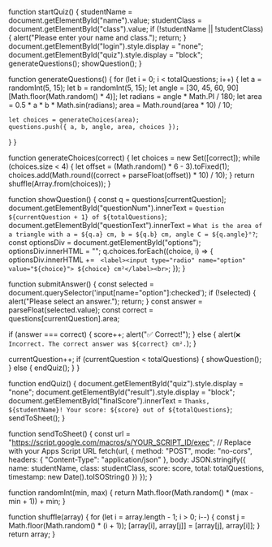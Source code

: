 function startQuiz() {
  studentName = document.getElementById("name").value;
  studentClass = document.getElementById("class").value;
  if (!studentName || !studentClass) {
    alert("Please enter your name and class.");
    return;
  }
  document.getElementById("login").style.display = "none";
  document.getElementById("quiz").style.display = "block";
  generateQuestions();
  showQuestion();
}

function generateQuestions() {
  for (let i = 0; i < totalQuestions; i++) {
    let a = randomInt(5, 15);
    let b = randomInt(5, 15);
    let angle = [30, 45, 60, 90][Math.floor(Math.random() * 4)];
    let radians = angle * Math.PI / 180;
    let area = 0.5 * a * b * Math.sin(radians);
    area = Math.round(area * 10) / 10;

    let choices = generateChoices(area);
    questions.push({ a, b, angle, area, choices });
  }
}

function generateChoices(correct) {
  let choices = new Set([correct]);
  while (choices.size < 4) {
    let offset = (Math.random() * 6 - 3).toFixed(1);
    choices.add(Math.round((correct + parseFloat(offset)) * 10) / 10);
  }
  return shuffle(Array.from(choices));
}

function showQuestion() {
  const q = questions[currentQuestion];
  document.getElementById("questionNum").innerText = `Question ${currentQuestion + 1} of ${totalQuestions}`;
  document.getElementById("questionText").innerText = 
    `What is the area of a triangle with a = ${q.a} cm, b = ${q.b} cm, angle C = ${q.angle}°?`;
  const optionsDiv = document.getElementById("options");
  optionsDiv.innerHTML = "";
  q.choices.forEach((choice, i) => {
    optionsDiv.innerHTML += `
      <label><input type="radio" name="option" value="${choice}"> ${choice} cm²</label><br>`;
  });
}

function submitAnswer() {
  const selected = document.querySelector('input[name="option"]:checked');
  if (!selected) {
    alert("Please select an answer.");
    return;
  }
  const answer = parseFloat(selected.value);
  const correct = questions[currentQuestion].area;

  if (answer === correct) {
    score++;
    alert("✅ Correct!");
  } else {
    alert(`❌ Incorrect. The correct answer was ${correct} cm².`);
  }

  currentQuestion++;
  if (currentQuestion < totalQuestions) {
    showQuestion();
  } else {
    endQuiz();
  }
}

function endQuiz() {
  document.getElementById("quiz").style.display = "none";
  document.getElementById("result").style.display = "block";
  document.getElementById("finalScore").innerText = `Thanks, ${studentName}! Your score: ${score} out of ${totalQuestions}`;
  sendToSheet();
}

function sendToSheet() {
  const url = "https://script.google.com/macros/s/YOUR_SCRIPT_ID/exec"; // Replace with your Apps Script URL
  fetch(url, {
    method: "POST",
    mode: "no-cors",
    headers: { "Content-Type": "application/json" },
    body: JSON.stringify({
      name: studentName,
      class: studentClass,
      score: score,
      total: totalQuestions,
      timestamp: new Date().toISOString()
    })
  });
}

function randomInt(min, max) {
  return Math.floor(Math.random() * (max - min + 1)) + min;
}

function shuffle(array) {
  for (let i = array.length - 1; i > 0; i--) {
    const j = Math.floor(Math.random() * (i + 1));
    [array[i], array[j]] = [array[j], array[i]];
  }
  return array;
}
